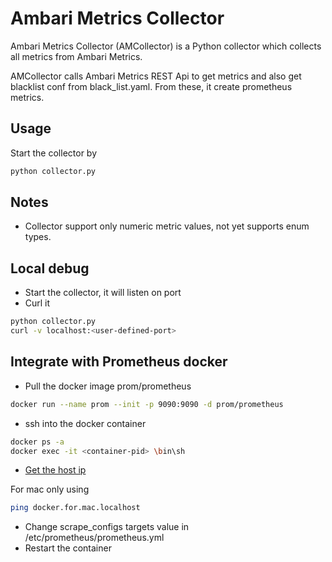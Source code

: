 # Ambari Metrics Collector

Ambari Metrics Collector (AMCollector) is a Python collector which collects all metrics from Ambari Metrics.

AMCollector calls Ambari Metrics REST Api to get metrics and also get blacklist conf from black_list.yaml. 
From these, it create prometheus metrics.

## Usage

Start the collector by

```bash
python collector.py
```  

## Notes
- Collector support only numeric metric values, not yet supports enum types.

## Local debug
- Start the collector, it will listen on port <user-defined-port>
- Curl it

```bash
python collector.py
curl -v localhost:<user-defined-port>
``` 
## Integrate with Prometheus docker
- Pull the docker image prom/prometheus
```bash
docker run --name prom --init -p 9090:9090 -d prom/prometheus
```
- ssh into the docker container
```bash
docker ps -a
docker exec -it <container-pid> \bin\sh
```
- [Get the host ip](https://biancatamayo.me/blog/2017/11/03/docker-add-host-ip/)

For mac only using
```bash
ping docker.for.mac.localhost
```
- Change scrape_configs targets value in /etc/prometheus/prometheus.yml
- Restart the container



